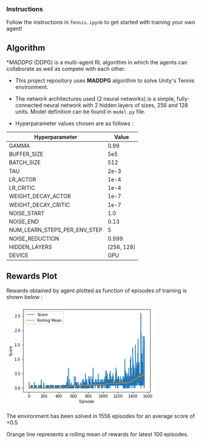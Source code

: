### Instructions

Follow the instructions in `Tennis.ipynb` to get started with training your own agent!

## Algorithm

**MADDPG* (DDPG) is a multi-agent RL algorithm in which the agents can collaborate as well as compete with each other.

- This project repository uses **MADDPG** algorithm to solve Unity's Tennis environment.

- The network architectures used (2 neural networks) is a simple, fully-connected neural network with 2 hidden layers of sizes, 256 and 128 units. Model definition can be found in `model.py` file.

- Hyperparameter values chosen are as follows :

| Hyperparameter | Value |
| -------------- | ------ |
| GAMMA | 0.99 |
| BUFFER_SIZE | 5e5 |
| BATCH_SIZE | 512 |
| TAU | 2e-3 |
| LR_ACTOR | 1e-4 |
| LR_CRITIC | 1e-4 |
| WEIGHT_DECAY_ACTOR | 1e-7 |
| WEIGHT_DECAY_CRITIC | 1e-7 |
| NOISE_START | 1.0 |
| NOISE_END | 0.13 |
| NUM_LEARN_STEPS_PER_ENV_STEP | 5 |
| NOISE_REDUCTION | 0.999 |
| HIDDEN_LAYERS | [256, 128] |
| DEVICE | GPU |

## Rewards Plot

Rewards obtained by agent plotted as function of episodes of training is shown below :

![rewards_plot](https://raw.githubusercontent.com/akshaydp1995/Tennis_Environment/master/rewards.png)

The environment has been solved in 1556 episodes for an average score of +0.5

Orange line represents a rolling mean of rewards for latest 100 episodes.
